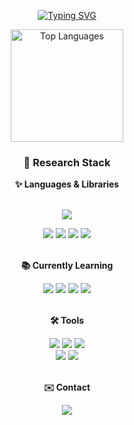 <!--
## Hi there 👋
-->


<p align="center">
  <a href="https://git.io/typing-svg">
    <img src="https://readme-typing-svg.demolab.com/?lines=Work+like+hell.;Improve+the+odds+of+success." alt="Typing SVG">
  </a>
</p>

<!--
<a href="https://github.com/anuraghazra/github-readme-stats">
  <img align="left"
       src="https://github-readme-stats.vercel.app/api?username=StoicJHS&count_private=true&theme=holi"
       alt="GitHub Stats">
</a>
-->
<!--
<p align="center">
  <a href="https://github.com/anuraghazra/github-readme-stats">
    <source media="(prefers-color-scheme: dark)" srcset="https://github-readme-stats.vercel.app/api/top-langs/?username=theja-vanka&custom_title=Extensions&langs_count=3&hide_border=true&hide=html%23css%23MATLAB&theme=github_dark">
    <img align="center"
         src="https://github-readme-stats.vercel.app/api/top-langs/?username=StoicJHS&layout=donut"
         alt="Top Languages">
  </a>

<br clear="both">
-->

<!--
<div align="center">
  <picture>
    <a href="https://github.com/StoicJHS"><img align="center" style="height:180px" src="https://github-readme-stats.vercel.app/api/top-langs/?username=StoicJHS&layout=compact&theme=github_dark&hide_border=true" /></a> 
  </picture>
</div>
-->

<!--
<div align="center">
  <picture>
    <img align="center" style="height:180px" src="https://github-readme-stats.vercel.app/api/top-langs/?username=StoicJHS&layout=compact&theme=github_dark&hide_border=true&cache_seconds=1">
  </picture>
</div>
뭔가 잘 안되고 캐시 값마다 극단적
--> 

<div align="center">
  <picture>
    <img
      align="center"
      style="height:180px"
      src="https://github-readme-stats.vercel.app/api/top-langs/?username=StoicJHS&layout=compact&theme=github_dark&hide_border=true&v=2"
      alt="Top Languages"
    >
  </picture>
</div>


















<h3 align="center"> 💫 Research Stack </h3>

<div align="center">
  <!-- Languages & Libraries -->
  <b> ✨ Languages & Libraries </b><br/><br/>
  
  <img src="https://img.shields.io/badge/fortran-734F96.svg?style=for-the-badge&logo=fortran&logoColor=white"> <br/>
  
  <img src="https://img.shields.io/badge/python-3776AB.svg?style=for-the-badge&logo=python&logoColor=white">
  <img src="https://img.shields.io/badge/pandas-150458.svg?style=for-the-badge&logo=pandas&logoColor=white">
  <img src="https://img.shields.io/badge/numpy-013243.svg?style=for-the-badge&logo=numpy&logoColor=white">
  <img src="https://img.shields.io/badge/matplotlib-11557C.svg?style=for-the-badge&logo=matplotlib&logoColor=white">
  <br/><br/>

  <!-- Currently Learning -->
  <b> 📚 Currently Learning </b><br/>
  
  <img src="https://img.shields.io/badge/C++-00599C.svg?style=for-the-badge&logo=cplusplus&logoColor=white">
  <img src="https://img.shields.io/badge/rust-000000.svg?style=for-the-badge&logo=rust&logoColor=white">
  <img src="https://img.shields.io/badge/R-276DC3.svg?style=for-the-badge&logo=r&logoColor=white">
  <img src="https://img.shields.io/badge/SQL-1F6FEB.svg?style=for-the-badge">
  <br/><br/>

  <!-- Tools -->
  <b> 🛠️ Tools  </b><br/>
  
  <img src="https://img.shields.io/badge/git-F05032.svg?style=for-the-badge&logo=git&logoColor=white">
  <img src="https://img.shields.io/badge/github-181717.svg?style=for-the-badge&logo=github&logoColor=white">
  <img src="https://img.shields.io/badge/notion-000000.svg?style=for-the-badge&logo=notion&logoColor=white"> <br/>

  <img src="https://img.shields.io/badge/VS%20Code-007ACC.svg?style=for-the-badge&logo=visualstudiocode&logoColor=white">
  <img src="https://img.shields.io/badge/jupyter-F37626.svg?style=for-the-badge&logo=jupyter&logoColor=white">
  <br/><br/>

  <!-- Contact -->
  <b> ✉️ Contact  </b><br/>
  
  <a href="mailto:yh.nam.stoic@gmail.com">
    <img src="https://img.shields.io/badge/email-yh.nam.stoic%40gmail.com-4285F4?style=flat&logo=gmail&logoColor=white">
  </a>
</div>



<!--
**StoicJHS/StoicJHS** is a ✨ _special_ ✨ repository because its `README.md` (this file) appears on your GitHub profile.

Here are some ideas to get you started:

- 🔭 I’m currently working on ...
- 🌱 I’m currently learning ...
- 👯 I’m looking to collaborate on ...
- 🤔 I’m looking for help with ...
- 💬 Ask me about ...
- 📫 How to reach me: ...
- 😄 Pronouns: ...
- ⚡ Fun fact: ...
-->
